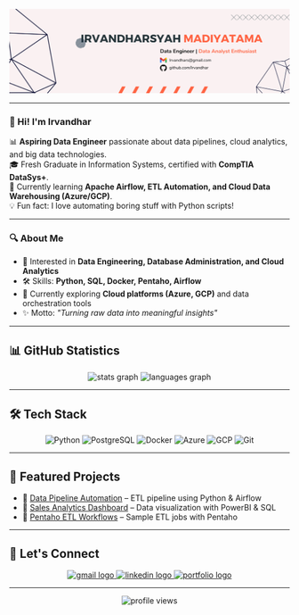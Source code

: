<!-- Banner -->
<p align="center">
  <img src="https://raw.githubusercontent.com/Irvandhar/Irvandhar/refs/heads/main/BANNER%20LINKEDIN%20NEWWPASS%202023%20(1).png" alt="Banner" />
</p>

---

### 👋 Hi! I'm Irvandhar  

📊 **Aspiring Data Engineer** passionate about data pipelines, cloud analytics, and big data technologies.  
🎓 Fresh Graduate in Information Systems, certified with **CompTIA DataSys+**.  
🌱 Currently learning **Apache Airflow, ETL Automation, and Cloud Data Warehousing (Azure/GCP)**.  
💡 Fun fact: I love automating boring stuff with Python scripts!  

---

### 🔍 About Me
- 🚀 Interested in **Data Engineering, Database Administration, and Cloud Analytics**  
- 🛠 Skills: **Python, SQL, Docker, Pentaho, Airflow**  
- 📖 Currently exploring **Cloud platforms (Azure, GCP)** and data orchestration tools  
- ✨ Motto: *"Turning raw data into meaningful insights"*  

---

## 📊 GitHub Statistics
<div align="center">

<!-- GitHub Stats -->
<img src="https://github-readme-stats.vercel.app/api?username=Irvandhar&show_icons=true&theme=dracula&count_private=true" height="150" alt="stats graph" />

<!-- Most Used Languages -->
<img src="https://github-readme-stats.vercel.app/api/top-langs?username=Irvandhar&layout=compact&langs_count=6&theme=dracula" height="150" alt="languages graph" />

<!-- Streak Stats -->
<!--<img src="https://streak-stats.demolab.com?user=Irvandhar&theme=dracula&hide_border=false" height="150" alt="streak graph" />-->

</div>

---

## 🛠 Tech Stack
<p align="center">
  <img src="https://cdn.jsdelivr.net/gh/devicons/devicon/icons/python/python-original.svg" height="40" alt="Python" />
  <img src="https://cdn.jsdelivr.net/gh/devicons/devicon/icons/postgresql/postgresql-original.svg" height="40" alt="PostgreSQL" />
  <img src="https://cdn.jsdelivr.net/gh/devicons/devicon/icons/docker/docker-original.svg" height="40" alt="Docker" />
  <img src="https://cdn.jsdelivr.net/gh/devicons/devicon/icons/azure/azure-original.svg" height="40" alt="Azure" />
  <img src="https://cdn.jsdelivr.net/gh/devicons/devicon/icons/googlecloud/googlecloud-original.svg" height="40" alt="GCP" />
  <img src="https://cdn.jsdelivr.net/gh/devicons/devicon/icons/git/git-original.svg" height="40" alt="Git" />
</p>

---

## 🚀 Featured Projects
- 🔹 [Data Pipeline Automation](https://github.com/Irvandhar/data-pipeline) – ETL pipeline using Python & Airflow  
- 🔹 [Sales Analytics Dashboard](https://github.com/Irvandhar/sales-dashboard) – Data visualization with PowerBI & SQL  
- 🔹 [Pentaho ETL Workflows](https://github.com/Irvandhar/pentaho-etl) – Sample ETL jobs with Pentaho  

---

## 🤝 Let's Connect
<p align="center">
  <a href="mailto:emailkamu@gmail.com" target="_blank">
    <img src="https://img.shields.io/badge/Gmail-D14836?style=for-the-badge&logo=gmail&logoColor=white" height="35" alt="gmail logo" />
  </a>
  <a href="https://www.linkedin.com/in/username/" target="_blank">
    <img src="https://img.shields.io/badge/LinkedIn-0077B5?style=for-the-badge&logo=linkedin&logoColor=white" height="35" alt="linkedin logo" />
  </a>
  <a href="https://portfolio-website.com/" target="_blank">
    <img src="https://img.shields.io/badge/Portfolio-24292e?style=for-the-badge&logo=githubpages&logoColor=white" height="35" alt="portfolio logo" />
  </a>
</p>

---

<p align="center"> 
  <img src="https://komarev.com/ghpvc/?username=Irvandhar&label=Profile%20views&color=0e75b6&style=flat" alt="profile views" /> 
</p>

